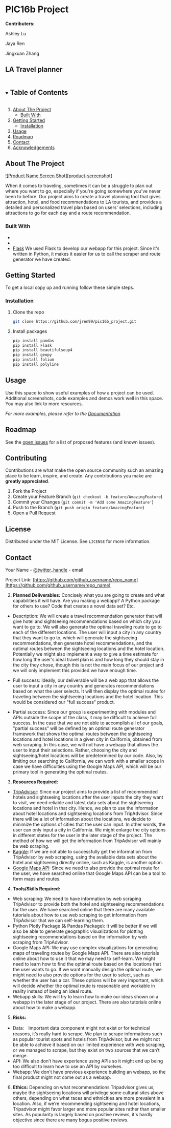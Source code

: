 # PIC16b Project
**Contributers:**

Ashley Lu

Jaya Ren

Jingxuan Zhang

## LA Travel planner

<!-- TABLE OF CONTENTS -->
<details open="open">
  <summary><h2 style="display: inline-block">Table of Contents</h2></summary>
  <ol>
    <li>
      <a href="#about-the-project">About The Project</a>
      <ul>
        <li><a href="#built-with">Built With</a></li>
      </ul>
    </li>
    <li>
      <a href="#getting-started">Getting Started</a>
      <ul>
        <li><a href="#installation">Installation</a></li>
      </ul>
    </li>
    <li><a href="#usage">Usage</a></li>
    <li><a href="#roadmap">Roadmap</a></li>
    <li><a href="#contact">Contact</a></li>
    <li><a href="#acknowledgements">Acknowledgements</a></li>
  </ol>
</details>



<!-- ABOUT THE PROJECT -->
## About The Project

[![Product Name Screen Shot][product-screenshot]](https://example.com)

When it comes to traveling, sometimes it can be a struggle to plan out where you want to go, especially if you're going somewhere you've never been to before. Our project aims to create a travel planning tool that gives attraction, hotel, and food recommendations to LA tourists, and provides a detailed and personalized travel plan based on users' selections, including attractions to go for each day and a route recommendation. 


### Built With

* []()
* []()
* [Flask](https://flask.palletsprojects.com/en/2.0.x/)
We used Flask to develop our webapp for this project. Since it's written in Python, it makes it easier for us to call the scraper and route generator we have created. 



<!-- GETTING STARTED -->
## Getting Started

To get a local copy up and running follow these simple steps.


### Installation

1. Clone the repo
   ```sh
   git clone https://github.com/jren99/pic16b_project.git
   ```
2. Install packages
   ```sh
   pip install pandas
   pip install Flask
   pip install beautifulsoup4
   pip install geopy
   pip install folium
   pip install polyline

   ```



<!-- USAGE EXAMPLES -->
## Usage

Use this space to show useful examples of how a project can be used. Additional screenshots, code examples and demos work well in this space. You may also link to more resources.

_For more examples, please refer to the [Documentation](https://example.com)_



<!-- ROADMAP -->
## Roadmap

See the [open issues](https://github.com/github_username/repo_name/issues) for a list of proposed features (and known issues).



<!-- CONTRIBUTING -->
## Contributing

Contributions are what make the open source community such an amazing place to be learn, inspire, and create. Any contributions you make are **greatly appreciated**.

1. Fork the Project
2. Create your Feature Branch (`git checkout -b feature/AmazingFeature`)
3. Commit your Changes (`git commit -m 'Add some AmazingFeature'`)
4. Push to the Branch (`git push origin feature/AmazingFeature`)
5. Open a Pull Request



<!-- LICENSE -->
## License

Distributed under the MIT License. See `LICENSE` for more information.



<!-- CONTACT -->
## Contact

Your Name - [@twitter_handle](https://twitter.com/twitter_handle) - email

Project Link: [https://github.com/github_username/repo_name](https://github.com/github_username/repo_name)




2. **Planned Deliverables:** Concisely what you are going to create and what capabilities it will have. Are you making a webapp? A Python package for others to use? Code that creates a novel data set? Etc.
- Description: We will create a travel recommendation generator that will give hotel and sightseeing recommendations based on which city you want to go to. We will also generate the optimal traveling route to go to each of the different locations. The user will input a city in any country that they want to go to, which will generate the sightseeing recommendations, then generate hotel recommendations, and the optimal routes between the sightseeing locations and the hotel location. Potentially we might also implement a way to give a time estimate for how long the user's ideal travel plan is and how long they should stay in the city they chose, though this is not the main focus of our project and we will only implement this provided we have enough time.

- Full success: Ideally, our deliverable will be a web app that allows the user to input a city in any country and generates recommendations based on what the user selects. It will then display the optimal routes for traveling between the sightseeing locations and the hotel location. This would be considered our "full success" product.

- Partial success: Since our group is experimenting with modules and APIs outside the scope of the class, it may be difficult to achieve full success.
In the case that we are not able to accomplish all of our goals, "partial success" will be defined by an optimal route generator framework that shows the optimal routes between the sightseeing locations and hotel locations in a given city in California, obtained from web scraping. In this case, we will not have a webapp that allows the user to input their selections. Rather, choosing the city and sightseeing/hotel locations will be predetermined by our code. Also, by limiting our searching to California, we can work with a smaller scope in case we have difficulties using the Google Maps API, which will be our primary tool in generating the optimal routes.

3. **Resources Required:**
- [TripAdvisor](https://www.tripadvisor.com/): Since our project aims to provide a list of recommended hotels and sightseeing locations after the user inputs the city they want to visit, we need reliable and latest data sets about the sightseeing locations and hotel in that city. Hence, we plan to use the information about hotel locations and sightseeing locations from TripAdvisor. Since there will be a lot of information about the locations, we decide to minimize the options of cities that the user can input. In other words, the user can only input a city in California. We might enlarge the city options in different states for the user in the later stage of the project. The method of how we will get the information from TripAdvisor will mainly be web scraping.
- [Kaggle](https://www.kaggle.com/): If we are not able to successfully get the information from TripAdvisor by web scraping, using the available data sets about the hotel and sightseeing directly online, such as Kaggle, is another option.
- [Google Maps API](https://developers.google.com/maps): Since we need to also provide the optimal route for the user, we have searched online that Google Maps API can be a tool to form maps and routes.

4. **Tools/Skills Required:**
- Web scraping: We need to have information by web scraping TripAdvisor to provide both the hotel and sightseeing recommendations for the user. We have searched online that there are many available tutorials about how to use web scraping to get information from TripAdvisor that we can self-learning them.
- Python Plotly Package (& Pandas Package): It will be better if we will also be able to generate geographic visualizations for plotting sightseeing recommendations based on the information by web scraping from TripAdvisor.
- Google Maps API: We may use complex visualizations for generating maps of traveling routes by Google Maps API. There are also tutorials online about how to use it that we may need to self-learn. We might need to learn how to find the optimal route based on the locations that the user wants to go. If we want manually design the optimal route, we might need to also provide options for the user to select, such as whether the user has a car. These options will be very important, which will decide whether the optimal route is reasonable and workable in reality instead of being an ideal route.
- Webapp skills: We will try to learn how to make our ideas shown on a webapp in the later stage of our project. There are also tutorials online about how to make a webapp.

5. **Risks:**
 - Data:　Important data component might not exist or for technical reasons, it’s really hard to scrape. We plan to scrape informations such as popular tourist spots and hotels from TripAdvisor, but we might not be able to achieve it based on our limited experience with web scraping, or we managed to scrape, but they exist on two sources that we can’t merge.
 - API: We also don’t have experience using APIs so it might end up being too difficult to learn how to use an API by ourselves.
 - Webapp: We don't have previous experience building an webapp, so the final product might not come out as a webapp.

6. **Ethics:**
Depending on what recommendations Tripadvisor gives us, maybe the sightseeing locations will privilege some cultural sites above others, depending on what races and ethnicities are more prevalent in a location. Also, if we’re recommending sightseeing and hotel locations, Tripadvisor might favor larger and more popular sites rather than smaller sites. As popularity is largely based on positive reviews, it's hardly objective since there are many bogus positive reviews.

